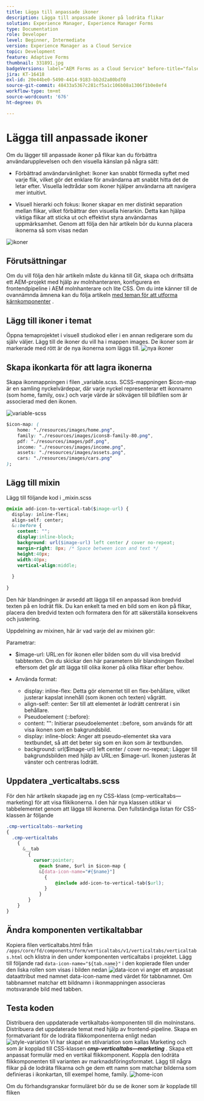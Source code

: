 ```yaml
---
title: Lägga till anpassade ikoner
description: Lägga till anpassade ikoner på lodräta flikar
solution: Experience Manager, Experience Manager Forms
type: Documentation
role: Developer
level: Beginner, Intermediate
version: Experience Manager as a Cloud Service
topic: Development
feature: Adaptive Forms
thumbnail: 331891.jpg
badgeVersions: label="AEM Forms as a Cloud Service" before-title="false"
jira: KT-16418
exl-id: 20e44be0-5490-4414-9183-bb2d2a80bdf0
source-git-commit: 48433a5367c281cf5a1c106b08a1306f1b0e8ef4
workflow-type: tm+mt
source-wordcount: '676'
ht-degree: 0%

---
```


# Lägga till anpassade ikoner

Om du lägger till anpassade ikoner på flikar kan du förbättra användarupplevelsen och den visuella känslan på några sätt:

* Förbättrad användarvänlighet: Ikoner kan snabbt förmedla syftet med varje flik, vilket gör det enklare för användarna att snabbt hitta det de letar efter. Visuella ledtrådar som ikoner hjälper användarna att navigera mer intuitivt.

* Visuell hierarki och fokus: Ikoner skapar en mer distinkt separation mellan flikar, vilket förbättrar den visuella hierarkin. Detta kan hjälpa viktiga flikar att sticka ut och effektivt styra användarnas uppmärksamhet.
Genom att följa den här artikeln bör du kunna placera ikonerna så som visas nedan

![ikoner](assets/icons.png)

## Förutsättningar

Om du vill följa den här artikeln måste du känna till Git, skapa och driftsätta ett AEM-projekt med hjälp av molnhanteraren, konfigurera en frontendpipeline i AEM molnhanterare och lite CSS. Om du inte känner till de ovannämnda ämnena kan du följa artikeln [med teman för att utforma kärnkomponenter](https://experienceleague.adobe.com/en/docs/experience-manager-cloud-service/content/forms/adaptive-forms-authoring/authoring-adaptive-forms-core-components/create-an-adaptive-form-on-forms-cs/using-themes-in-core-components#rename-env-file-theme-folder) .

## Lägg till ikoner i temat

Öppna temaprojektet i visuell studiokod eller i en annan redigerare som du själv väljer.
Lägg till de ikoner du vill ha i mappen images.
De ikoner som är markerade med rött är de nya ikonerna som läggs till.
![nya ikoner](assets/newicons.png)

## Skapa ikonkarta för att lagra ikonerna

Skapa ikonmappningen i filen _variable.scss. SCSS-mappningen $icon-map är en samling nyckelvärdepar, där varje nyckel representerar ett ikonnamn (som home, family, osv.) och varje värde är sökvägen till bildfilen som är associerad med den ikonen.

![variable-scss](assets/variable_scss.png)

```css
$icon-map: (
    home: "./resources/images/home.png",
    family: "./resources/images/icons8-family-80.png",
    pdf: "./resources/images/pdf.png",
    income: "./resources/images/income.png",
    assets: "./resources/images/assets.png",
    cars: "./resources/images/cars.png"
);
```

## Lägg till mixin

Lägg till följande kod i _mixin.scss

```css
@mixin add-icon-to-vertical-tab($image-url) {
  display: inline-flex;
  align-self: center;
  &::before {
    content: "";
    display:inline-block;
    background: url($image-url) left center / cover no-repeat;
    margin-right: 8px; /* Space between icon and text */
    height:40px;
    width:40px;
    vertical-align:middle;
    
  }
  
}
```

Den här blandningen är avsedd att lägga till en anpassad ikon bredvid texten på en lodrät flik. Du kan enkelt ta med en bild som en ikon på flikar, placera den bredvid texten och formatera den för att säkerställa konsekvens och justering.

Uppdelning av mixinen, här är vad varje del av mixinen gör:

Parametrar:

* $image-url: URL:en för ikonen eller bilden som du vill visa bredvid tabbtexten. Om du skickar den här parametern blir blandningen flexibel eftersom det går att lägga till olika ikoner på olika flikar efter behov.

* Använda format:

   * display: inline-flex: Detta gör elementet till en flex-behållare, vilket justerar kapslat innehåll (som ikonen och texten) vågrätt.
   * align-self: center: Ser till att elementet är lodrätt centrerat i sin behållare.
   * Pseudoelement (::before):
   * content: &quot;&quot;: Initierar pseudoelementet ::before, som används för att visa ikonen som en bakgrundsbild.
   * display: inline-block: Anger att pseudo-elementet ska vara textbundet, så att det beter sig som en ikon som är textbunden.
   * background: url($image-url) left center / cover no-repeat;: Lägger till bakgrundsbilden med hjälp av URL:en $image-url. Ikonen justeras åt vänster och centreras lodrätt.

## Uppdatera _verticaltabs.scss

För den här artikeln skapade jag en ny CSS-klass (cmp-verticaltabs—marketing) för att visa flikikonerna. I den här nya klassen utökar vi tabbelementet genom att lägga till ikonerna. Den fullständiga listan för CSS-klassen är följande

```css
.cmp-verticaltabs--marketing
{
  .cmp-verticaltabs
    {
      &__tab 
        {
          cursor:pointer;
            @each $name, $url in $icon-map {
            &[data-icon-name="#{$name}"]
              {
                  @include add-icon-to-vertical-tab($url);
              }
            }
        }
    }
}
```

## Ändra komponenten vertikaltabbar

Kopiera filen verticaltabs.html från ```/apps/core/fd/components/form/verticaltabs/v1/verticaltabs/verticaltabs.html``` och klistra in den under komponenten verticaltabs i projektet. Lägg till följande rad ```data-icon-name="${tab.name}"``` i den kopierade filen under den liska rollen som visas i bilden nedan
![ data-icon ](assets/data-icons.png)
vi anger ett anpassat dataattribut med namnet data-icon-name med värdet för tabbnamnet. Om tabbnamnet matchar ett bildnamn i ikonmappningen associeras motsvarande bild med tabben.



## Testa koden

Distribuera den uppdaterade vertikaltabs-komponenten till din molninstans.
Distribuera det uppdaterade temat med hjälp av frontend-pipeline.
Skapa en formatvariant för de lodräta flikkomponenterna enligt nedan
![style-variation](assets/verticaltab-style-variation.png)
Vi har skapat en stilvariation som kallas Marketing och som är kopplad till CSS-klassen _&#x200B;**cmp-verticaltabs—marketing**&#x200B;_ .
Skapa ett anpassat formulär med en vertikal flikkomponent. Koppla den lodräta flikkomponenten till varianten av marknadsföringsformatet.
Lägg till några flikar på de lodräta flikarna och ge dem ett namn som matchar bilderna som definieras i ikonkartan, till exempel home, family.
![home-icon](assets/tab-name.png)

Om du förhandsgranskar formuläret bör du se de ikoner som är kopplade till fliken
